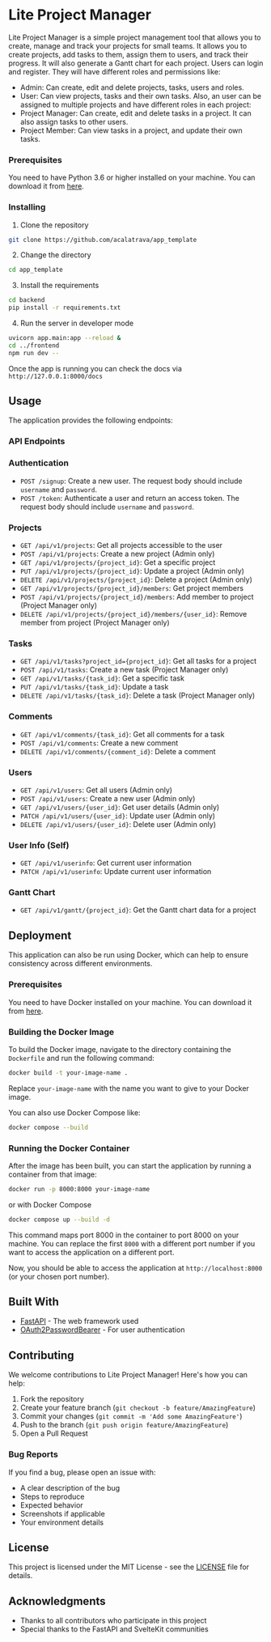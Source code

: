 # Lite Project Manager

Lite Project Manager is a simple project management tool that allows you to create, manage and track your projects for small teams. It allows you to create projects, add tasks to them, assign them to users, and track their progress. It will also generate a Gantt chart for each project. Users can login and register. They will have different roles and permissions like:
 - Admin: Can create, edit and delete projects, tasks, users and roles.
 - User: Can view projects, tasks and their own tasks.
Also, an user can be assigned to multiple projects and have different roles in each project:
 - Project Manager: Can create, edit and delete tasks in a project. It can also assign tasks to other users.
 - Project Member: Can view tasks in a project, and update their own tasks.

### Prerequisites

You need to have Python 3.6 or higher installed on your machine. You can download it from [here](https://www.python.org/downloads/).

### Installing

1. Clone the repository
```bash
git clone https://github.com/acalatrava/app_template
```

2. Change the directory
```bash
cd app_template
```

3. Install the requirements
```bash
cd backend
pip install -r requirements.txt
```

4. Run the server in developer mode
```bash
uvicorn app.main:app --reload &
cd ../frontend
npm run dev --
```

Once the app is running you can check the docs via `http://127.0.0.1:8000/docs`

## Usage

The application provides the following endpoints:

### API Endpoints

### Authentication

- `POST /signup`: Create a new user. The request body should include `username` and `password`. 
- `POST /token`: Authenticate a user and return an access token. The request body should include `username` and `password`.

### Projects

- `GET /api/v1/projects`: Get all projects accessible to the user
- `POST /api/v1/projects`: Create a new project (Admin only)
- `GET /api/v1/projects/{project_id}`: Get a specific project
- `PUT /api/v1/projects/{project_id}`: Update a project (Admin only)
- `DELETE /api/v1/projects/{project_id}`: Delete a project (Admin only)
- `GET /api/v1/projects/{project_id}/members`: Get project members
- `POST /api/v1/projects/{project_id}/members`: Add member to project (Project Manager only)
- `DELETE /api/v1/projects/{project_id}/members/{user_id}`: Remove member from project (Project Manager only)

### Tasks

- `GET /api/v1/tasks?project_id={project_id}`: Get all tasks for a project
- `POST /api/v1/tasks`: Create a new task (Project Manager only)
- `GET /api/v1/tasks/{task_id}`: Get a specific task
- `PUT /api/v1/tasks/{task_id}`: Update a task
- `DELETE /api/v1/tasks/{task_id}`: Delete a task (Project Manager only)

### Comments

- `GET /api/v1/comments/{task_id}`: Get all comments for a task
- `POST /api/v1/comments`: Create a new comment
- `DELETE /api/v1/comments/{comment_id}`: Delete a comment

### Users

- `GET /api/v1/users`: Get all users (Admin only)
- `POST /api/v1/users`: Create a new user (Admin only)
- `GET /api/v1/users/{user_id}`: Get user details (Admin only)
- `PATCH /api/v1/users/{user_id}`: Update user (Admin only)
- `DELETE /api/v1/users/{user_id}`: Delete user (Admin only)

### User Info (Self)

- `GET /api/v1/userinfo`: Get current user information
- `PATCH /api/v1/userinfo`: Update current user information

### Gantt Chart

- `GET /api/v1/gantt/{project_id}`: Get the Gantt chart data for a project

## Deployment

This application can also be run using Docker, which can help to ensure consistency across different environments.

### Prerequisites

You need to have Docker installed on your machine. You can download it from [here](https://www.docker.com/products/docker-desktop).

### Building the Docker Image

To build the Docker image, navigate to the directory containing the `Dockerfile` and run the following command:

```bash
docker build -t your-image-name .
```

Replace `your-image-name` with the name you want to give to your Docker image.

You can also use Docker Compose like:

```bash
docker compose --build
```

### Running the Docker Container

After the image has been built, you can start the application by running a container from that image:

```bash
docker run -p 8000:8000 your-image-name
```

or with Docker Compose

```bash
docker compose up --build -d
```

This command maps port 8000 in the container to port 8000 on your machine. You can replace the first `8000` with a different port number if you want to access the application on a different port.

Now, you should be able to access the application at `http://localhost:8000` (or your chosen port number).


## Built With

* [FastAPI](https://fastapi.tiangolo.com/) - The web framework used
* [OAuth2PasswordBearer](https://fastapi.tiangolo.com/tutorial/security/oauth2-jwt/) - For user authentication

## Contributing

We welcome contributions to Lite Project Manager! Here's how you can help:

1. Fork the repository
2. Create your feature branch (`git checkout -b feature/AmazingFeature`)
3. Commit your changes (`git commit -m 'Add some AmazingFeature'`)
4. Push to the branch (`git push origin feature/AmazingFeature`)
5. Open a Pull Request

### Bug Reports

If you find a bug, please open an issue with:
- A clear description of the bug
- Steps to reproduce
- Expected behavior
- Screenshots if applicable
- Your environment details

## License

This project is licensed under the MIT License - see the [LICENSE](LICENSE) file for details.

## Acknowledgments

* Thanks to all contributors who participate in this project
* Special thanks to the FastAPI and SvelteKit communities

